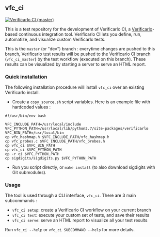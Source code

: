 ## vfc_ci

[![Verificarlo CI (master)](https://github.com/PurplePachyderm/vfc_ci/actions/workflows/vfc_test_workflow.yml/badge.svg)](https://github.com/PurplePachyderm/vfc_ci/actions/workflows/vfc_test_workflow.yml)

This is a test repository for the development of Verificarlo CI, a
[Verificarlo](https://github.com/verificarlo/verificarlo)-based continuous
integration tool. Verificarlo CI lets you define, run, automatize, and visualize
custom Verificarlo tests.

This is the `master` (or "dev") branch : everytime changes are pushed to this
branch, Verificarlo test results will be pushed to the Verificarlo CI branch
(`vfc_ci_master`) by the test workflow (executed on this branch). These results
can be visualized by starting a server to serve an HTML report.

### Quick installation

The following installation procedure will install ```vfc_ci``` over an existing Verificarlo install.

- Create a `copy_source.sh` script variables. Here is an example file with hardcoded values :

```
#!/usr/bin/env bash

VFC_INCLUDE_PATH=/usr/local/include
VFC_PYTHON_PATH=/usr/local/lib/python3.7/site-packages/verificarlo
VFC_BIN_PATH=/usr/local/bin
cp vfc_hashmap.h $VFC_INCLUDE_PATH/vfc_hashmap.h
cp vfc_probes.c $VFC_INCLUDE_PATH/vfc_probes.h
cp vfc_ci $VFC_BIN_PATH
cp vfc_ci $VFC_PYTHON_PATH
cp -r ci $VFC_PYTHON_PATH
cp sigdigits/sigdigits.py $VFC_PYTHON_PATH
```

- Run you script directly, or `make install` (to also download sigdigits with Git submodules).


### Usage

The tool is used through a CLI interface, `vfc_ci`. There are 3 main subcommands :
- `vfc_ci setup`: create a Verificarlo CI workflow on your current branch
- `vfc_ci test`: execute your custom set of tests, and save their results
- `vfc_ci serve`: serve an HTML report to visualize all your test results

Run `vfc_ci --help` or `vfc_ci SUBCOMMAND --help` for more details.
